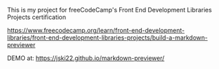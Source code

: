 This is my project for freeCodeCamp's Front End Development Libraries Projects certification 

https://www.freecodecamp.org/learn/front-end-development-libraries/front-end-development-libraries-projects/build-a-markdown-previewer

DEMO at: https://jski22.github.io/markdown-previewer/
